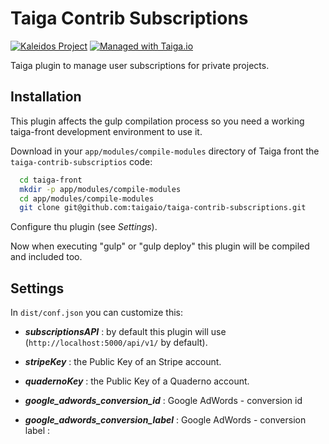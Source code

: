 Taiga Contrib Subscriptions
===========================

[![Kaleidos Project](http://kaleidos.net/static/img/badge.png)](https://github.com/kaleidos "Kaleidos Project")
[![Managed with Taiga.io](https://img.shields.io/badge/managed%20with-TAIGA.io-709f14.svg)](https://tree.taiga.io/project/taiga/ "Managed with Taiga.io")

Taiga plugin to manage user subscriptions for private projects.


Installation
------------

This plugin affects the gulp compilation process so you need a working taiga-front development environment to use it.

Download in your `app/modules/compile-modules` directory of Taiga front the `taiga-contrib-subscriptios` code:

```bash
  cd taiga-front
  mkdir -p app/modules/compile-modules
  cd app/modules/compile-modules
  git clone git@github.com:taigaio/taiga-contrib-subscriptions.git
```

Configure thu plugin (see _Settings_).

Now when executing "gulp" or "gulp deploy" this plugin will be compiled and included too.


Settings
--------

In `dist/conf.json` you can customize this:


- **_subscriptionsAPI_**
:    by default this plugin will use (`http://localhost:5000/api/v1/` by default).


- **_stripeKey_**
:    the Public Key of an Stripe account.

- **_quadernoKey_**
:    the Public Key of a Quaderno account.


- **_google_adwords_conversion_id_**
:   Google AdWords - conversion id

- **_google_adwords_conversion_label_**
:   Google AdWords - conversion label
:
